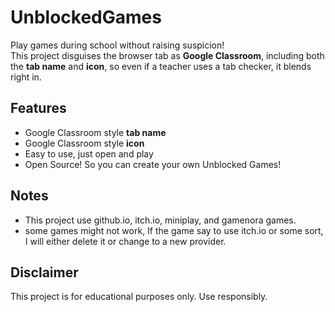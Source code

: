 # UnblockedGames

Play games during school without raising suspicion!  
This project disguises the browser tab as **Google Classroom**, including both the **tab name** and **icon**, so even if a teacher uses a tab checker, it blends right in.

## Features
- Google Classroom style **tab name**
- Google Classroom style **icon**
- Easy to use, just open and play
- Open Source! So you can create your own Unblocked Games!

## Notes
- This project use github.io, itch.io, miniplay, and gamenora games.
- some games might not work, If the game say to use itch.io or some sort, I will either delete it or change to a new provider.

## Disclaimer
This project is for educational purposes only. Use responsibly.

